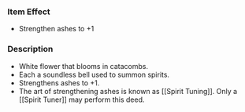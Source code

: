### Item Effect
- Strengthen ashes to +1
### Description
- White flower that blooms in catacombs.
- Each a soundless bell used to summon spirits.
- Strengthens ashes to +1.
- The art of strengthening ashes is known as [[Spirit Tuning]]. Only a [[Spirit Tuner]] may perform this deed.